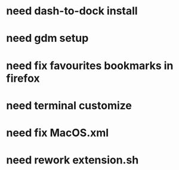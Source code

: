# need dash-to-dock install
# need gdm setup

# need fix favourites bookmarks in firefox

# need terminal customize
# need fix MacOS.xml

# need rework extension.sh
